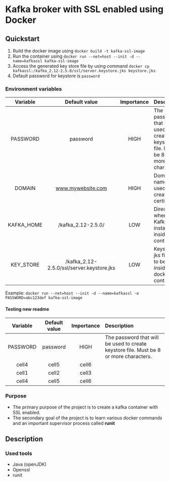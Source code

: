 # Kafka broker with SSL enabled using Docker

## Quickstart
1. Ruild the docker image using `docker build -t kafka-ssl-image`
2. Run the container using `docker run --net=host --init -d --name=kafkassl kafka-ssl-image`
3. Access the generated key store file by using command `docker cp kafkassl:/kafka_2.12-2.5.0/ssl/server.keystore.jks keystore.jks`
4. Default password for keystore is `password`

### Environment variables

| Variable   | Default value                             | Importance | Description                                                                                | 
|:----------:|:-----------------------------------------:|:----------:|:-------------------------------------------------------------------------------------------|
| PASSWORD   | password                                  | HIGH       | The password that will be used to create keystore file. Must be 8 or more characters.      |
| DOMAIN     | www.mywebsite.com                         | HIGH       | Domain name to be used while creating the certificate.                                     |
| KAFKA_HOME | /kafka_2.12-2.5.0/                        | LOW        | Directory where Kafka is installed inside the container.                                   |
| KEY_STORE  | /kafka_2.12-2.5.0/ssl/server.keystore.jks | LOW        | Keystore jks file path to be used inside docker container.                                 | 


Example: `docker run --net=host --init -d --name=kafkassl -e PASSWORD=abc123def kafka-ssl-image`

#### Testing new readme

| Variable | Default value  | Importance | Description |
|:--------:|:-------:|:--------:|:--------|
| PASSWORD   | password   | HIGH   | The password that will be used to create keystore file. Must be 8 or more characters. |
| cell4   | cell5   | cell6   | |
| cell1   | cell2   | cell3   | |
| cell4   | cell5   | cell6   | |

### Purpose
- The primary purpose of the project is to create a kafka container with SSL enabled.
- The secondary goal of the project is to learn various docker commands and an important supervisor process called **runit**

## Description

### Used tools

- Java (openJDK)
- Openssl
- runit
